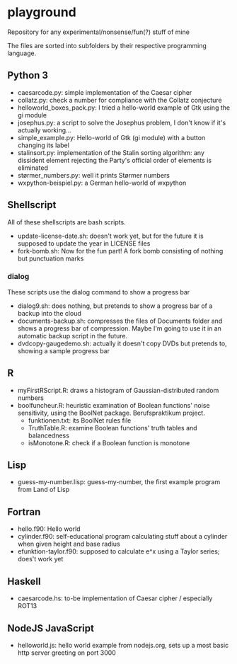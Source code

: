 # playground
Repository for any experimental/nonsense/fun(?) stuff of mine

The files are sorted into subfolders by their respective programming language.

## Python 3
- caesarcode.py: simple implementation of the Caesar cipher
- collatz.py: check a number for compliance with the Collatz conjecture
- helloworld\_boxes\_pack.py: I tried a hello-world example of Gtk using the gi module
- josephus.py: a script to solve the Josephus problem, I don't know if it's actually working...
- simple\_example.py: Hello-world of Gtk (gi module) with a button changing its label
- stalinsort.py: implementation of the Stalin sorting algorithm: any dissident element rejecting the Party's official order of elements is eliminated
- størmer\_numbers.py: well it prints Størmer numbers
- wxpython-beispiel.py: a German hello-world of wxpython

## Shellscript
All of these shellscripts are bash scripts.
- update-license-date.sh: doesn't work yet, but for the future it is supposed to update the year in LICENSE files
- fork-bomb.sh: Now for the fun part! A fork bomb consisting of nothing but punctuation marks
### dialog
These scripts use the dialog command to show a progress bar
- dialog9.sh: does nothing, but pretends to show a progress bar of a backup into the cloud
- documents-backup.sh: compresses the files of Documents folder and shows a progress bar of compression.
  Maybe I'm going to use it in an automatic backup script in the future.
- dvdcopy-gaugedemo.sh: actually it doesn't copy DVDs but pretends to, showing a sample progress bar

## R
- myFirstRScript.R: draws a histogram of Gaussian-distributed random numbers
- boolfuncheur.R: heuristic examination of Boolean functions' noise sensitivity, using the BoolNet package. Berufspraktikum project.
  - funktionen.txt: its BoolNet rules file
  - TruthTable.R: examine Boolean functions' truth tables and balancedness
  - isMonotone.R: check if a Boolean function is monotone

## Lisp
- guess-my-number.lisp: guess-my-number, the first example program from Land of Lisp

## Fortran
- hello.f90: Hello world
- cylinder.f90: self-educational program calculating stuff about a cylinder when given height and base radius
- efunktion-taylor.f90: supposed to calculate e^x using a Taylor series; does't work yet

## Haskell
- caesarcode.hs: to-be implementation of Caesar cipher / especially ROT13

## NodeJS JavaScript
- helloworld.js: hello world example from nodejs.org, sets up a most basic http server greeting on port 3000
